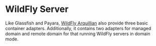 # WildFly Server

Like Glassfish and Payara, [WildFly Arquillian](https://github.com/wildfly/wildfly-arquillian) also provide three basic container adapters. Additionally, it contains two adapters for managed domain and remote domain for that running WildFly servers in domain mode.